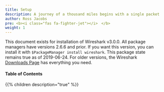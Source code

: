 ```yaml
---
title: Setup
description: A journey of a thousand miles begins with a single packet
author: Ross Jacobs
pre: <b><i class="fas fa-fighter-jet"></i>　</b>
weight: 1
---
```


This document exists for installation of Wireshark v3.0.0. All package managers
have versions 2.6.6 and prior. If you want this version, you can install it
with `$PackageManager install wireshark`. This package state remains true
as of 2019-06-24. For older versions, the Wireshark [Downloads Page](https://www.wireshark.org/download.html)
has everything you need.

#### Table of Contents

{{% children description="true" %}}

